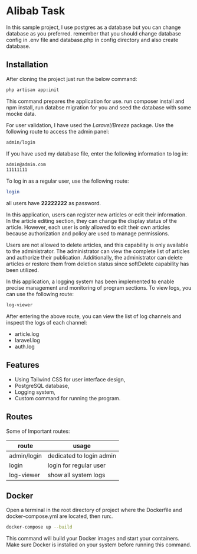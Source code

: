 # Alibab Task


In this sample project, I use postgres as a database but you can change database as you preferred. remember that you should change database config in .env file and database.php in config directory and also create database.

## Installation

After cloning the project just run the below command:
```sh
php artisan app:init
```

This command prepares the application for use. run composer install and npm install, run databse migration for you and seed the database with some mocke data.

For user validation, I have used the _Laravel/Breeze_ package. Use the following route to access the admin panel:
```sh
admin/login
```
If you have used my database file, enter the following information to log in:
```sh
admin@admin.com
11111111
```

To log in as a regular user, use the following route:
```sh
login
```

all users have __22222222__ as password.

In this application, users can register new articles or edit their information. In the article editing section, they can change the display status of the article. However, each user is only allowed to edit their own articles because authorization and policy are used to manage permissions.

Users are not allowed to delete articles, and this capability is only available to the administrator. The administrator can view the complete list of articles and authorize their publication. Additionally, the administrator can delete articles or restore them from deletion status since softDelete capability has been utilized.

In this application, a logging system has been implemented to enable precise management and monitoring of program sections. To view logs, you can use the following route:
```sh
log-viewer
```
After entering the above route, you can view the list of log channels and inspect the logs of each channel:

- article.log
- laravel.log
- auth.log

## Features

- Using Tailwind CSS for user interface design,
- PostgreSQL database,
- Logging system,
- Custom command for running the program.



## Routes

Some of Important routes:

| route | usage |
| ------ | ------ |
| admin/login | dedicated to login admin |
| login | login for regular user |
| log-viewer | show all system logs |

## Docker

Open a terminal in the root directory of project where the Dockerfile and docker-compose.yml are located, then run:.

```sh
docker-compose up --build
```

This command will build your Docker images and start your containers. Make sure Docker is installed on your system before running this command.

